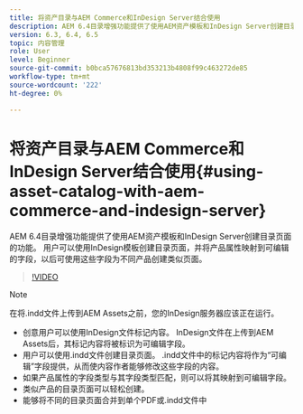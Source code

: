 ```yaml
---
title: 将资产目录与AEM Commerce和InDesign Server结合使用
description: AEM 6.4目录增强功能提供了使用AEM资产模板和InDesign Server创建目录页面的功能。  用户可以使用InDesign模板创建目录页面，并将产品属性映射到可编辑的字段，以后可使用这些字段为不同产品创建类似页面。
version: 6.3, 6.4, 6.5
topic: 内容管理
role: User
level: Beginner
source-git-commit: b0bca57676813bd353213b4808f99c463272de85
workflow-type: tm+mt
source-wordcount: '222'
ht-degree: 0%

---
```



# 将资产目录与AEM Commerce和InDesign Server结合使用{#using-asset-catalog-with-aem-commerce-and-indesign-server}

AEM 6.4目录增强功能提供了使用AEM资产模板和InDesign Server创建目录页面的功能。  用户可以使用InDesign模板创建目录页面，并将产品属性映射到可编辑的字段，以后可使用这些字段为不同产品创建类似页面。

>[!VIDEO](https://video.tv.adobe.com/v/22540/)

>[!NOTE]
>
>在将\.indd文件上传到AEM Assets之前，您的InDesign服务器应该正在运行。

* 创意用户可以使用InDesign文件标记内容。 InDesign文件在上传到AEM Assets后，其标记内容将被标识为可编辑字段。
* 用户可以使用\.indd文件创建目录页面。 \.indd文件中的标记内容将作为“可编辑”字段提供，从而使内容作者能够修改这些字段的内容。
* 如果产品属性的字段类型与其字段类型匹配，则可以将其映射到可编辑字段。
* 类似产品的目录页面可以轻松创建。
* 能够将不同的目录页面合并到单个PDF或\.indd文件中
